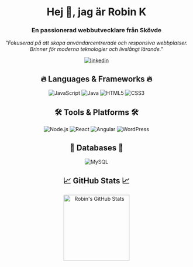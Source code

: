 <!-- Profilbanner och bild -->

<h1 align="center">Hej 👋, jag är Robin K</h1>
<h3 align="center">En passionerad webbutvecklare från Skövde</h3>

<p align="center">
  <em>"Fokuserad på att skapa användarcentrerade och responsiva webbplatser. Brinner för moderna teknologier och livslångt lärande."</em>
</p>

<!-- Sociala medier och kontaktknappar -->
<p align="center">
  <!-- Lägg till dina egna länkar här -->
  <a href="URL_TILL_DIN_LINKEDIN_PROFIL" target="blank"><img align="center" src="https://img.shields.io/badge/LinkedIn-%230077B5.svg?&style=for-the-badge&logo=linkedin&logoColor=white" alt="linkedin"/></a>
</p>


<h2 align="center">🔥 Languages & Frameworks 🔥</h2>
<p align="center">
  <!-- Icons for languages -->
  <img src="https://img.shields.io/badge/JavaScript-F7DF1E?style=for-the-badge&logo=javascript&logoColor=black" alt="JavaScript" />
  <img src="https://img.shields.io/badge/Java-007396?style=for-the-badge&logo=java&logoColor=white" alt="Java" />
  <img src="https://img.shields.io/badge/HTML5-E34F26?style=for-the-badge&logo=html5&logoColor=white" alt="HTML5" />
  <img src="https://img.shields.io/badge/CSS3-1572B6?style=for-the-badge&logo=css3&logoColor=white" alt="CSS3" />
  <!-- Add other badges -->
</p>

<h2 align="center">🛠️ Tools & Platforms 🛠️</h2>
<p align="center">
  <!-- Icons for tools -->
  <img src="https://img.shields.io/badge/Node.js-339933?style=for-the-badge&logo=node-dot-js&logoColor=white" alt="Node.js" />
  <img src="https://img.shields.io/badge/React-61DAFB?style=for-the-badge&logo=react&logoColor=black" alt="React" />
  <img src="https://img.shields.io/badge/Angular-DD0031?style=for-the-badge&logo=angular&logoColor=white" alt="Angular" />
  <img src="https://img.shields.io/badge/WordPress-21759B?style=for-the-badge&logo=wordpress&logoColor=white" alt="WordPress" />
  <!-- Add other badges -->
</p>

<h2 align="center">💾 Databases 💾</h2>
<p align="center">
  <!-- Icons for databases -->
  <img src="https://img.shields.io/badge/MySQL-4479A1?style=for-the-badge&logo=mysql&logoColor=white" alt="MySQL" />
  <!-- You can add more database technologies if you use them -->
</p>

<h2 align="center">📈 GitHub Stats 📈</h2>
<p align="center">
  <img height="180em" src="https://github-readme-stats.vercel.app/api?username=robinK-git&show_icons=true&theme=nord" alt="Robin's GitHub Stats" />
</p>

